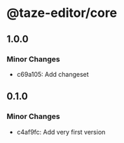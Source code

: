 # @taze-editor/core

## 1.0.0

### Minor Changes

- c69a105: Add changeset

## 0.1.0

### Minor Changes

- c4af9fc: Add very first version
